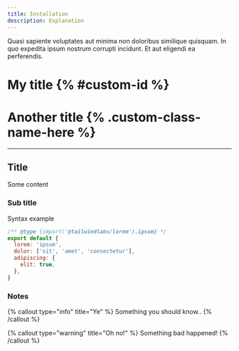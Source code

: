 ```yaml
---
title: Installation
description: Explanation
---
```


Quasi sapiente voluptates aut minima non doloribus similique quisquam. In quo expedita ipsum nostrum corrupti incidunt. Et aut eligendi ea perferendis.

# My title {% #custom-id %}

# Another title {% .custom-class-name-here %}

---

## Title

Some content

### Sub title

Syntax example

```js
/** @type {import('@tailwindlabs/lorem').ipsum} */
export default {
  lorem: 'ipsum',
  dolor: ['sit', 'amet', 'consectetur'],
  adipiscing: {
    elit: true,
  },
}
```

### Notes

{% callout type="info" title="Ye" %}
Something you should know..
{% /callout %}

{% callout type="warning" title="Oh no!" %}
Something bad happened!
{% /callout %}
